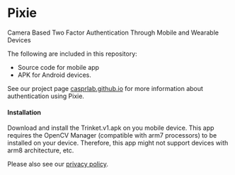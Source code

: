 # Pixie
Camera Based Two Factor Authentication Through Mobile and Wearable Devices

The following are included in this repository:
- Source code for mobile app
- APK for Android devices.  


See our project page [casprlab.github.io](https://casprlab.github.io) for more information about authentication using Pixie.

#### Installation

Download and install the Trinket.v1.apk on you mobile device. 
This app requires the OpenCV Manager (compatible with arm7 processors) to be installed on your device. Therefore, this app might not  support devices with arm8 architecture, etc.

Please also see our [privacy policy](PrivacyPolicy.md).
